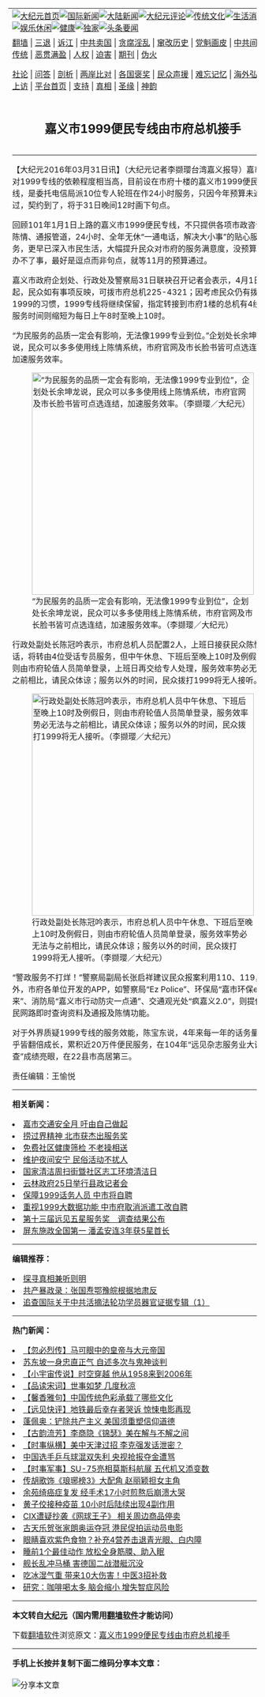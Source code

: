 <a name="1" id="1" target="_blank"></a><span id="1"></span>
<table align=center border="0"><tr><td colspan="2" VALIGN=TOP><a href="https://github.com/fcclau3723/djy/blob/master/gb/nf1351518.md#1"><img src="https://raw.githubusercontent.com/fcclau3723/www/master/t/djy/1.jpg" title="大纪元首页" alt="大纪元首页"></a><a href="https://github.com/fcclau3723/djy/blob/master/gb/n24hr.md#1"><img src="https://raw.githubusercontent.com/fcclau3723/www/master/t/djy/3.jpg" title="国际新闻" alt="国际新闻"></a><a href="https://github.com/fcclau3723/djy/blob/master/gb/nsc413.md#1"><img src="https://raw.githubusercontent.com/fcclau3723/www/master/t/djy/4.jpg" title="大陆新闻" alt="大陆新闻"></a><a href="https://github.com/fcclau3723/djy/blob/master/gb/news392.md#1"><img src="https://raw.githubusercontent.com/fcclau3723/www/master/t/djy/5.jpg" title="大纪元评论" alt="大纪元评论"></a><a href="https://github.com/fcclau3723/djy/blob/master/gb/news2007.md#1"><img src="https://raw.githubusercontent.com/fcclau3723/www/master/t/djy/6.jpg" title="传统文化" alt="传统文化"></a><a href="https://github.com/fcclau3723/djy/blob/master/gb/news2008.md#1"><img src="https://raw.githubusercontent.com/fcclau3723/www/master/t/djy/7.jpg" title="生活消费" alt="生活消费"></a><a href="https://github.com/fcclau3723/djy/blob/master/gb/ncyule.md#1"><img src="https://raw.githubusercontent.com/fcclau3723/www/master/t/djy/8.jpg" title="娱乐休闲" alt="娱乐休闲"></a><a href="https://github.com/fcclau3723/djy/blob/master/gb/nsc1002.md#1"><img src="https://raw.githubusercontent.com/fcclau3723/www/master/t/djy/9.jpg" title="健康" alt="健康"></a><a href="https://github.com/fcclau3723/djy/blob/master/gb/nf6092.md#1"><img src="https://raw.githubusercontent.com/fcclau3723/www/master/t/djy/10a.jpg" title="独家" alt="独家"></a><a href="https://github.com/fcclau3723/djy/blob/master/gb/nf4514.md#1"><img src="https://raw.githubusercontent.com/fcclau3723/www/master/t/djy/12a.jpg" title="头条要闻" alt="头条要闻"></a></td></tr>
<tr><td colspan="2" VALIGN=TOP><a target="_blank" href="https://github.com/fcclau3723/www/blob/master/README.md?zsrh#1">翻墙</a> | <a target="_blank" href="https://github.com/fcclau3723/djy/blob/master/gb/nf5657.md#1">三退</a> | <a target="_blank" href="https://github.com/fcclau3723/djy/blob/master/gb/nf6124.md#1">诉江</a> | <a target="_blank" href="https://github.com/fcclau3723/djy/blob/master/gb/nf1176117.md#1">中共卖国</a> | <a target="_blank" href="https://github.com/fcclau3723/djy/blob/master/gb/nf5773.md#1">贪腐淫乱</a> | <a target="_blank" href="https://github.com/fcclau3723/djy/blob/master/gb/nf1176115.md#1">窜改历史</a> | <a target="_blank" href="https://github.com/fcclau3723/djy/blob/master/gb/nf1176107.md#1">党魁画皮</a> | <a target="_blank" href="https://github.com/fcclau3723/djy/blob/master/gb/nf1320400.md#1">中共间谍</a> | <a target="_blank" href="https://github.com/fcclau3723/djy/blob/master/gb/nf1176114.md#1">破坏传统</a> | <a target="_blank" href="https://github.com/fcclau3723/ntdtv/blob/master/gb/prog447_1.md#1">恶贯满盈</a> | <a target="_blank" href="https://github.com/fcclau3723/djy/blob/master/gb/ncid278.md#1">人权</a> | <a target="_blank" href="https://github.com/fcclau3723/djy/blob/master/gb/nf1176111.md#1">迫害</a> | <a target="_blank" href="https://gitlab.com/szzdlab/mh-qikan/blob/master/README.md#1">期刊</a> | <a target="_blank" href="https://github.com/fcclau3723/djy/blob/master/gb/nf5562.md#1">伪火</a></p><p><a target="_blank" href="https://github.com/fcclau3723/djy/blob/master/gb/9p.md#1">社论</a> | <a target="_blank" href="https://github.com/fcclau3723/djy/blob/master/gb/nf4378.md#1">问答</a> | <a target="_blank" href="https://github.com/fcclau3723/djy/blob/master/gb/nf5792.md#1">剖析</a> | <a target="_blank" href="https://github.com/fcclau3723/djy/blob/master/gb/nf5735.md#1">两岸比对</a> | <a target="_blank" href="https://github.com/fcclau3723/djy/blob/master/gb/nf6119.md#1">各国褒奖</a> | <a target="_blank" href="https://github.com/fcclau3723/djy/blob/master/gb/nf6120.md#1">民众声援</a> | <a target="_blank" href="https://github.com/fcclau3723/djy/blob/master/gb/nf1188594.md#1">难忘记忆</a> | <a target="_blank" href="https://github.com/fcclau3723/djy/blob/master/gb/nf3180.md#1">海外弘传</a> | <a target="_blank" href="https://github.com/fcclau3723/djy/blob/master/gb/nf5410.md#1">万人上访</a> | <a target="_blank" href="https://github.com/fcclau3723/www/blob/master/README.md?zsrh#1">平台首页</a> | <a target="_blank" href="https://github.com/fcclau3723/djy/blob/master/gb/nf4386.md#1">支持</a> | <a target="_blank" href="https://github.com/fcclau3723/djy/blob/master/gb/nf4389.md#1">真相</a> | <a target="_blank" href="https://github.com/fcclau3723/djy/blob/master/gb/nf5790.md#1">圣缘</a> | <a target="_blank" href="https://github.com/fcclau3723/djy/blob/master/gb/nf4786.md#1">神韵</a></td></tr>
<tr><td VALIGN=TOP width="626"><h2 align=center>嘉义市1999便民专线由市府总机接手</h2>

<h6></h6>
<hr>
<p>【大纪元2016年03月31日讯】（大纪元记者李撷璎台湾嘉义报导）嘉市民对1999专线的依赖程度相当高，目前设在市府十楼的<ahref="https://github.com/fcclau3723/djy/blob/master/gb/tag/%E5%98%89%E4%B9%89%E5%B8%821999%E4%BE%BF%E6%B0%91%E4%B8%93%E7%BA%BF.md#1">嘉义市1999便民专线</a>，是委托电信局派10位专人轮班在作24小时服务，只因今年预算未通过，契约到了，将于31日晚间12时画下句点。</p>
<p>回顾101年1月1日上路的<ahref="https://github.com/fcclau3723/djy/blob/master/gb/tag/%E5%98%89%E4%B9%89%E5%B8%821999%E4%BE%BF%E6%B0%91%E4%B8%93%E7%BA%BF.md#1">嘉义市1999便民专线</a>，不只提供各项市政咨询、陈情、通报管道，24小时、全年无休“一通电话，解决大小事”的贴心服务，更早已深入市民生活，大幅提升民众对市府的服务满意度，没预算没钱办不了事，最好是逗点而非句点，就等11月的预算通过。</p>
<p>嘉义市政府企划处、行政处及警察局31日联袂召开记者会表示，4月1日起，民众如有事项反映，可拨市府总机225-4321；因考虑民众仍有拨打1999的习惯，1999专线将继续保留，指定转接到市府1楼的总机有4线，服务时间则缩短为每日上午8时至晚上10时。</p>
<p>“为民服务的品质一定会有影响，无法像1999专业到位。”企划处长余坤龙说，民众可以多多使用线上陈情系统，市府官网及市长脸书皆可点选连结，加速服务效率。</p>
<figure id="attachment_7479462" aria-describedby="caption-attachment-7479462" style="width: 450px" class="wp-caption aligncenter"><ahref=" https://i.epochtimes.com/assets/uploads/2016/03/190629-450x300.jpg" target="_blank" rel="noreferrer noopener"> <img class="size-medium wp-image-7479462" src="https://i.epochtimes.com/assets/uploads/2016/03/190629-450x300.jpg" alt="“为民服务的品质一定会有影响，无法像1999专业到位”，企划处长余坤龙说，民众可以多多使用线上陈情系统，市府官网及市长脸书皆可点选连结，加速服务效率。（李撷璎／大纪元）" width="450" b="300" /></a><figcaption id="caption-attachment-7479462" class="wp-caption-text">“为民服务的品质一定会有影响，无法像1999专业到位”，企划处长余坤龙说，民众可以多多使用线上陈情系统，市府官网及市长脸书皆可点选连结，加速服务效率。（李撷璎／大纪元）</figcaption></figure>
<p>行政处副处长陈冠吟表示，市府总机人员配置2人，上班日接获民众陈情电话，将转由4位受话专员服务，但中午休息、下班后至晚上10时及例假日，则由市府轮值人员简单登录，上班日再交给专人处理，服务效率势必无法与之前相比，请民众体谅；服务以外的时间，民众拨打1999将无人接听。</p>
<figure id="attachment_7479463" aria-describedby="caption-attachment-7479463" style="width: 450px" class="wp-caption aligncenter"><ahref=" https://i.epochtimes.com/assets/uploads/2016/03/190630-450x300.jpg" target="_blank" rel="noreferrer noopener"> <img class="size-medium wp-image-7479463" src="https://i.epochtimes.com/assets/uploads/2016/03/190630-450x300.jpg" alt="行政处副处长陈冠吟表示，市府总机人员中午休息、下班后至晚上10时及例假日，则由市府轮值人员简单登录，服务效率势必无法与之前相比，请民众体谅；服务以外的时间，民众拨打1999将无人接听。（李撷璎／大纪元）" width="450" b="300" /></a><figcaption id="caption-attachment-7479463" class="wp-caption-text">行政处副处长陈冠吟表示，市府总机人员中午休息、下班后至晚上10时及例假日，则由市府轮值人员简单登录，服务效率势必无法与之前相比，请民众体谅；服务以外的时间，民众拨打1999将无人接听。（李撷璎／大纪元）</figcaption></figure>
<p>“警政服务不打烊！”警察局副局长张启祥建议民众报案利用110、119，此外，市府各单位开发的APP，如警察局“Ez Police”、环保局“嘉市环保e起来”、消防局“嘉义市行动防灾一点通”、交通观光处“疯嘉义2.0”，则提供市民网路即时查询资料及通报及陈情功能。</p>
<p>对于外界质疑1999专线的服务效能，陈宝东说，4年来每一年的话务量几乎皆翻倍成长，累积近20万件便民服务，在104年“远见杂志服务业大调查”成绩亮眼，在22县市高居第三。</p>
<p>责任编辑：王愉悦</p>

<hr>


<strong>相关新闻：</strong>
<li><a href="https://github.com/fcclau3723/djy/blob/master/gb/12/10/1/n3695580.md#1">嘉市交通安全月  吁由自己做起</a></li>
<li><a href="https://github.com/fcclau3723/djy/blob/master/gb/13/11/5/n4003487.md#1">捞过界精神  北市获杰出服务奖</a></li>
<li><a href="https://github.com/fcclau3723/djy/blob/master/gb/14/4/26/n4141281.md#1">免费社区健康筛检 不老操相送</a></li>
<li><a href="https://github.com/fcclau3723/djy/blob/master/gb/14/6/18/n4181035.md#1">维护夜间安宁 民俗活动不扰人</a></li>
<li><a href="https://github.com/fcclau3723/djy/blob/master/gb/15/2/12/n4365635.md#1">国家清洁周扫街曁社区志工环境清洁日</a></li>
<li><a href="https://github.com/fcclau3723/djy/blob/master/gb/15/6/25/n4465743.md#1">云林政府25日举行县政记者会</a></li>
<li><a href="https://github.com/fcclau3723/djy/blob/master/gb/15/11/2/n4564054.md#1">保障1999话务人员 中市将自聘</a></li>
<li><a href="https://github.com/fcclau3723/djy/blob/master/gb/15/11/2/n4564349.md#1">重视1999大数据功能   中市府取消派遣工改自聘</a></li>
<li><a href="https://github.com/fcclau3723/djy/blob/master/gb/15/11/3/n4564872.md#1">第十三届远见五星服务奖　调查结果公布</a></li>
<li><a href="https://github.com/fcclau3723/djy/blob/master/gb/21/7/29/n13124300.md#1">屏东施政全国第一 潘孟安连3年获5星首长</a></li>
<hr>


<strong>编辑推荐：</strong>
<li><a href="https://github.com/fcclau3723/djy/blob/master/gb/11/6/17/n3289382.md?dfh#1" target="_blank">探寻真相兼听则明</a></li><li><a href="https://github.com/tsiac2612/djy/blob/master/gb/18/10/1/n10752825.md#1" target="_blank">共产暴政录：张国焘鄂豫皖根据地肃反</a></li><li><a href="https://github.com/tsiac2612/djy/blob/master/gb/13/9/14/n3963792.md#1" target="_blank">追查国际关于中共活摘法轮功学员器官证据专辑（1）</a></li>
<hr>

<strong>热门新闻：</strong>
<li><a href="https://github.com/fcclau3723/djy/blob/master/gb/21/7/9/n13079158.md#1">【忽必烈传】马可眼中的皇帝与大元帝国</a></li>
<li><a href="https://github.com/fcclau3723/djy/blob/master/gb/21/7/12/n13083162.md#1">苏东坡一身忠直正气 自述多次与鬼神谈判</a></li>
<li><a href="https://github.com/fcclau3723/djy/blob/master/gb/21/7/24/n13111358.md#1">【小宇宙传说】时空穿越 他从1958来到2006年</a></li>
<li><a href="https://github.com/fcclau3723/djy/blob/master/gb/21/7/20/n13101165.md#1">【品读宋词】世事如梦 几度秋凉</a></li>
<li><a href="https://github.com/fcclau3723/djy/blob/master/gb/21/7/25/n13113957.md#1">【馨香雅句】中国传统色彩承载了哪些文化</a></li>
<li><a href="https://github.com/fcclau3723/djy/blob/master/gb/21/7/28/n13122756.md#1">【远见快评】地铁最后幸存者哭诉 惊悚电影再现</a></li>
<li><a href="https://github.com/fcclau3723/djy/blob/master/gb/21/7/28/n13122664.md#1">蓬佩奥：铲除共产主义 美国须重塑信仰道德</a></li>
<li><a href="https://github.com/fcclau3723/djy/blob/master/gb/21/7/28/n13122428.md#1">【古韵流芳】李商隐《锦瑟》美在解与不解之间</a></li>
<li><a href="https://github.com/fcclau3723/djy/blob/master/gb/21/7/26/n13117274.md#1">【时事纵横】美中天津过招 李克强发话泄密？</a></li>
<li><a href="https://github.com/fcclau3723/djy/blob/master/gb/21/7/27/n13119622.md#1">中国选手乒乓球混双失利 央视抢报夺金遭骂</a></li>
<li><a href="https://github.com/fcclau3723/djy/blob/master/gb/21/7/27/n13117997.md#1">【时事军事】SU-75亮相莫斯科航展 五代机又添变数</a></li>
<li><a href="https://github.com/fcclau3723/djy/blob/master/gb/21/7/27/n13119925.md#1">传胡歌饰《琅琊榜3》大配角 赵丽颖担女主角</a></li>
<li><a href="https://github.com/fcclau3723/djy/blob/master/gb/21/7/27/n13117895.md#1">余苑绮癌症复发 经手术17小时煎熬后崩溃大哭</a></li>
<li><a href="https://github.com/fcclau3723/djy/blob/master/gb/21/7/27/n13119690.md#1">黄子佼接种疫苗 10小时后陆续出现4副作用</a></li>
<li><a href="https://github.com/fcclau3723/djy/blob/master/gb/21/7/26/n13115981.md#1">CIX遭疑抄袭《网球王子》 相关周边商品停卖</a></li>
<li><a href="https://github.com/fcclau3723/djy/blob/master/gb/21/7/27/n13120128.md#1">古天乐贺张家朗奥运夺冠 港民促拍运动员电影</a></li>
<li><a href="https://github.com/fcclau3723/djy/blob/master/gb/21/7/27/n13117798.md#1">眼睛喜欢紫色食物？补充4营养击退青光眼、白内障</a></li>
<li><a href="https://github.com/fcclau3723/djy/blob/master/gb/21/7/23/n13108920.md#1">睡前1个最佳动作 放松全身筋膜、助入眠</a></li>
<li><a href="https://github.com/fcclau3723/djy/blob/master/gb/21/7/27/n13118467.md#1">舰长乱冲马桶 害德国二战潜艇沉没</a></li>
<li><a href="https://github.com/fcclau3723/djy/blob/master/gb/21/7/26/n13115239.md#1">吃冰湿气重 带来10大伤害！中医3招补救</a></li>
<li><a href="https://github.com/fcclau3723/djy/blob/master/gb/21/7/27/n13117646.md#1">研究：咖啡喝太多 脑会缩小 增失智症风险</a></li>
<hr>

<strong>本文转自<a href="https://www.epochtimes.com">大纪元</a>（国内需用<a href="https://github.com/fcclau3723/www/blob/master/README.md#8">翻墙软件</a>才能访问）</strong><p>下载<a href="https://github.com/fcclau3723/www/blob/master/README.md#8">翻墙软件</a>浏览原文：<a href="https://www.epochtimes.com/gb/16/3/31/n7479430.htm">嘉义市1999便民专线由市府总机接手</a></p><hr>

<strong>手机上长按并复制下面二维码分享本文章：</strong><br><br><img src="https://chart.apis.google.com/chart?cht=qr&chs=240x240&choe=UTF-8&chld=M|2&chl=https://github.com/fcclau3723/djy/blob/master/gb/16/3/31/n7479430.md%231" title="分享本文章"></td><td VALIGN=TOP><a href="https://github.com/fcclau3723/djy/blob/master/gb/16/1/21/n4622075.md?dfh#1" target="_blank"><img src="https://raw.githubusercontent.com/fcclau3723/djy/master/gb/300/wei-f1.jpg" title="中共的伪火骗局"  alt="中共的伪火骗局"></a><br><a href="https://github.com/fcclau3723/www/blob/master/README.md?dfh#9" target="_blank"><img src="https://raw.githubusercontent.com/fcclau3723/djy/master/gb/300/yong-h.jpg" title="永恒的见证"  alt="永恒的见证"></a><br><a href="https://github.com/fcclau3723/djy/blob/master/gb/13/9/29/n3974789.md?dfh#1" target="_blank"><img src="https://raw.githubusercontent.com/fcclau3723/djy/master/gb/300/shang-lnz.jpg" title="善良女子被中共投男牢"  alt="善良女子被中共投男牢"></a><br><a href="https://github.com/fcclau3723/djy/blob/master/gb/16/3/16/n4663449.md?dfh#1" target="_blank"><img src="https://raw.githubusercontent.com/fcclau3723/djy/master/gb/300/huo-z3.jpg" title="警卫目击活摘器官"  alt="警卫目击活摘器官"></a><br><a href="https://github.com/fcclau3723/djy/blob/master/gb/16/8/7/n8177641.md?dfh#1" target="_blank"><img src="https://raw.githubusercontent.com/fcclau3723/djy/master/gb/300/huo-z4.jpg" title="证人描述活摘恐怖"  alt="证人描述活摘恐怖"></a><br><a href="https://github.com/fcclau3723/djy/blob/master/gb/10/4/19/n2881569.md?dfh#1" target="_blank"><img src="https://raw.githubusercontent.com/fcclau3723/djy/master/gb/300/huo-z1.jpg" title="揭开活摘器官黑幕"  alt="揭开活摘器官黑幕"></a><br><a href="https://github.com/fcclau3723/djy/blob/master/gb/10/11/7/n3077476.md?dfh#1" target="_blank"><img src="https://raw.githubusercontent.com/fcclau3723/djy/master/gb/300/ma-ks.jpg" title="马克思的成魔之路"  alt="马克思的成魔之路"></a><br><a href="https://github.com/fcclau3723/djy/blob/master/gb/14/6/9/n4173977.md?dfh#1" target="_blank"><img src="https://raw.githubusercontent.com/fcclau3723/djy/master/gb/300/chang-zs.jpg" title="藏字石 蕴天机"  alt="藏字石 蕴天机"></a><br><a href="https://github.com/fcclau3723/djy/blob/master/gb/18/5/10/n10381511.md?dfh#1" target="_blank"><img src="https://raw.githubusercontent.com/fcclau3723/djy/master/gb/300/st1.jpg" title="关注三亿人三退"  alt="关注三亿人三退"></a><br><a href="https://github.com/fcclau3723/djy/blob/master/gb/18/3/21/n10237682.md?dfh#1" target="_blank"><img src="https://raw.githubusercontent.com/fcclau3723/djy/master/gb/300/jie-t.jpg" title="解体中共复兴中华"  alt="解体中共复兴中华"></a><br><a href="https://github.com/fcclau3723/djy/blob/master/gb/9/2/9/n2422991.md?dfh#1" target="_blank"><img src="https://raw.githubusercontent.com/fcclau3723/djy/master/gb/300/gao-zs.jpg" title="中共迫害良心律师"  alt="中共迫害良心律师"></a><br><a href="https://github.com/fcclau3723/djy/blob/master/gb/18/12/9/n10900044.md?dfh#1" target="_blank"><img src="https://raw.githubusercontent.com/fcclau3723/djy/master/gb/300/sj1.jpg" title="三百多万人举报江泽民"  alt="三百多万人举报江泽民"></a><br><a href="https://github.com/fcclau3723/djy/blob/master/gb/18/8/28/n10672014.md?dfh#1" target="_blank"><img src="https://raw.githubusercontent.com/fcclau3723/djy/master/gb/300/sj2.jpg" title="这些官员为何起诉江泽民"  alt="这些官员为何起诉江泽民"></a><br><a href="https://github.com/fcclau3723/djy/blob/master/gb/8/12/18/n2367165.md?dfh#1" target="_blank"><img src="https://raw.githubusercontent.com/fcclau3723/djy/master/gb/300/liangan.jpg" title="海峡两岸的强烈对比"  alt="海峡两岸的强烈对比"></a><br><a href="https://github.com/fcclau3723/djy/blob/master/gb/15/12/10/n4593139.md?dfh#1" target="_blank"><img src="https://raw.githubusercontent.com/fcclau3723/djy/master/gb/300/jia-ndzl.jpg" title="加拿大总理的贺信"  alt="加拿大总理的贺信"></a><br><a href="https://github.com/fcclau3723/djy/blob/master/gb/11/6/17/n3289382.md?dfh#1" target="_blank"><img src="https://raw.githubusercontent.com/fcclau3723/djy/master/gb/300/xiao-wd.jpg" title="探寻真相兼听则明"  alt="探寻真相兼听则明"></a><br><a href="https://github.com/fcclau3723/djy/blob/master/gb/18/10/27/n10812623.md?dfh#1" target="_blank"><img src="https://raw.githubusercontent.com/fcclau3723/djy/master/gb/300/yindu.jpg" title="印度媒体报道东方"  alt="印度媒体报道东方"></a><br><a href="https://github.com/fcclau3723/djy/blob/master/gb/18/6/9/n10469652.md?dfh#1" target="_blank"><img src="https://raw.githubusercontent.com/fcclau3723/djy/master/gb/300/xie-j.jpg" title="不一样的海外校园"  alt="不一样的海外校园"></a><br><a href="https://github.com/fcclau3723/djy/blob/master/gb/7/4/5/n1669415.md?dfh#1" target="_blank"><img src="https://raw.githubusercontent.com/fcclau3723/djy/master/gb/300/li-up.jpg" title="从大师到徒弟的传奇"  alt="从大师到徒弟的传奇"></a><br><a href="https://github.com/fcclau3723/djy/blob/master/gb/17/5/26/n9191512.md?dfh#1" target="_blank"><img src="https://raw.githubusercontent.com/fcclau3723/djy/master/gb/300/zfl2.jpg" title="亿万人与东方一本奇书"  alt="亿万人与东方一本奇书"></a><br><a href="https://github.com/fcclau3723/djy/blob/master/gb/13/11/27/n4020290.md?dfh#1" target="_blank"><img src="https://raw.githubusercontent.com/fcclau3723/djy/master/gb/300/zhen-h.jpg" title="大陆见不到的震撼场面"  alt="大陆见不到的震撼场面"></a><br><a href="https://github.com/fcclau3723/djy/blob/master/gb/15/7/17/n4482910.md?dfh#1" target="_blank"><img src="https://raw.githubusercontent.com/fcclau3723/djy/master/gb/300/dalu-sk.jpg" title="人心向善 大陆当初盛况"  alt="人心向善 大陆当初盛况"></a><br><a href="https://github.com/fcclau3723/djy/blob/master/gb/19/1/5/n10955468.md?dfh#1" target="_blank"><img src="https://raw.githubusercontent.com/fcclau3723/djy/master/gb/300/zfl1.jpg" title="追寻真理 这书讲什么"  alt="追寻真理 这书讲什么"></a><br><a href="https://github.com/fcclau3723/www/blob/master/README.md?dfh#1" target="_blank"><img src="https://raw.githubusercontent.com/fcclau3723/djy/master/gb/300/fq1.jpg" title="下载免费翻墙软件"  alt="下载免费翻墙软件"></a><br></td></tr></table>
